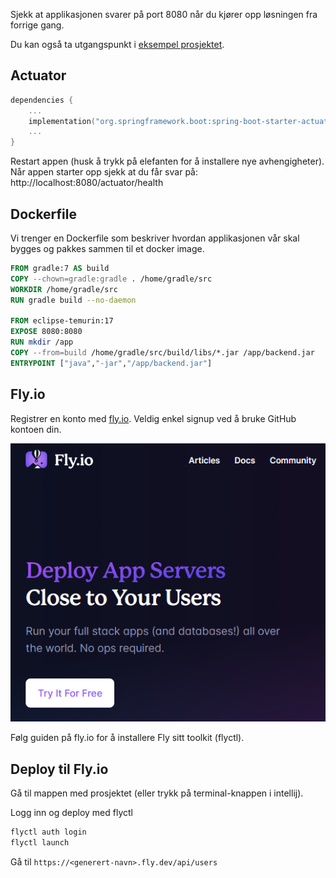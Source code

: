 
Sjekk at applikasjonen svarer på port 8080 når du kjører opp løsningen fra forrige gang.

Du kan også ta utgangspunkt i [eksempel prosjektet](https://github.com/veiset/kotlin-spring-flyway-rest-example).


## Actuator

```kotlin
dependencies {
    ...
    implementation("org.springframework.boot:spring-boot-starter-actuator")
    ...
}
```

Restart appen (husk å trykk på elefanten for å installere nye avhengigheter). 
Når appen starter opp sjekk at du får svar på: http://localhost:8080/actuator/health

## Dockerfile

Vi trenger en Dockerfile som beskriver hvordan applikasjonen vår skal bygges og pakkes sammen til et docker image.

```Dockerfile
FROM gradle:7 AS build
COPY --chown=gradle:gradle . /home/gradle/src
WORKDIR /home/gradle/src
RUN gradle build --no-daemon

FROM eclipse-temurin:17
EXPOSE 8080:8080
RUN mkdir /app
COPY --from=build /home/gradle/src/build/libs/*.jar /app/backend.jar
ENTRYPOINT ["java","-jar","/app/backend.jar"]
```

## Fly.io

Registrer en konto med [fly.io](https://fly.io). Veldig enkel signup ved å bruke GitHub kontoen din.

![fly.io signup](../img/flyio/fly-signup.png)

Følg guiden på fly.io for å installere Fly sitt toolkit (flyctl).


## Deploy til Fly.io

Gå til mappen med prosjektet (eller trykk på terminal-knappen i intellij).

Logg inn og deploy med flyctl

```bash
flyctl auth login
flyctl launch
```

Gå til `https://<generert-navn>.fly.dev/api/users`